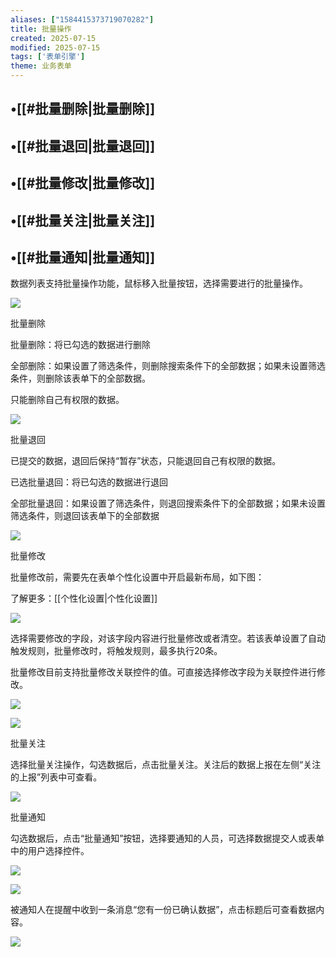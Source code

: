 ```yaml
---
aliases: ["1584415373719070282"]
title: 批量操作
created: 2025-07-15
modified: 2025-07-15
tags: ['表单引擎']
theme: 业务表单
---
```


## •[[#批量删除|批量删除]]

## •[[#批量退回|批量退回]]

## •[[#批量修改|批量修改]]

## •[[#批量关注|批量关注]]

## •[[#批量通知|批量通知]]

数据列表支持批量操作功能，鼠标移入批量按钮，选择需要进行的批量操作。

![](https://myhelpdoc.oss-cn-heyuan.aliyuncs.com/mdimages/cba2525af4b903bbfca05d4bdd5391a7.jpg)

批量删除

批量删除：将已勾选的数据进行删除

全部删除：如果设置了筛选条件，则删除搜索条件下的全部数据；如果未设置筛选条件，则删除该表单下的全部数据。

只能删除自己有权限的数据。

![](https://myhelpdoc.oss-cn-heyuan.aliyuncs.com/mdimages/4733fdaa12e9acfcaead84db131329f4.jpg)

批量退回

已提交的数据，退回后保持“暂存”状态，只能退回自己有权限的数据。

已选批量退回：将已勾选的数据进行退回

全部批量退回：如果设置了筛选条件，则退回搜索条件下的全部数据；如果未设置筛选条件，则退回该表单下的全部数据

![](https://myhelpdoc.oss-cn-heyuan.aliyuncs.com/mdimages/71518babe334b76dd33dc8dc41b0f875.jpg)

批量修改

批量修改前，需要先在表单个性化设置中开启最新布局，如下图：

了解更多：[[个性化设置|个性化设置]]

![](https://myhelpdoc.oss-cn-heyuan.aliyuncs.com/mdimages/80486a3e1ad95a311afc1ea728da7f0b.jpg)

选择需要修改的字段，对该字段内容进行批量修改或者清空。若该表单设置了自动触发规则，批量修改时，将触发规则，最多执行20条。

批量修改目前支持批量修改关联控件的值。可直接选择修改字段为关联控件进行修改。

![](https://myhelpdoc.oss-cn-heyuan.aliyuncs.com/mdimages/9ad01b23b978ddce02a70119cde528b7.jpg)

![](https://myhelpdoc.oss-cn-heyuan.aliyuncs.com/mdimages/f66dc241bbf94ded27811f2ba84914a1.jpg)

批量关注

选择批量关注操作，勾选数据后，点击批量关注。关注后的数据上报在左侧“关注的上报”列表中可查看。

![](https://myhelpdoc.oss-cn-heyuan.aliyuncs.com/mdimages/65a190c98b6af59406a278f972f29abc.jpg)

批量通知

勾选数据后，点击“批量通知”按钮，选择要通知的人员，可选择数据提交人或表单中的用户选择控件。

![](https://myhelpdoc.oss-cn-heyuan.aliyuncs.com/mdimages/8eaf57a4671eed6f6ca2b95ff4ca9271.jpg)

![](https://myhelpdoc.oss-cn-heyuan.aliyuncs.com/mdimages/2a98b683798f3ad3cef589fa5a24ae09.jpg)

被通知人在提醒中收到一条消息“您有一份已确认数据”，点击标题后可查看数据内容。

![](https://myhelpdoc.oss-cn-heyuan.aliyuncs.com/mdimages/65ce57e44854b6c9929d57ec8bcfb8bd.jpg)

